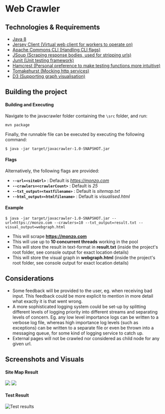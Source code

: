 # Web Crawler


## Technologies & Requirements
- [Java 8](http://www.oracle.com/technetwork/java/javase/8-whats-new-2157071.html)
- [Jersey Client (Virtual web client for workers to operate on)](https://jersey.github.io/)
- [Apache Commons CLI (Handling CLI flags)](https://commons.apache.org/proper/commons-cli/)
- [JSoup (Scraping response bodies, used for stripping urls)](https://jsoup.org/)
- [Junit (Unit testing framework)](http://junit.org/junit5/)
- [Hamcrest (Personal preference to make testing functions more intuitive)](http://hamcrest.org/JavaHamcrest/)
- [Tomakehurst (Mocking http services)](https://github.com/tomakehurst/wiremock)
- [D3 (Supporting graph visualisation)](https://d3js.org/)

## Building the project

#### Building and Executing
Navigate to the javacrawler folder containing the `\src` folder, and run:

`mvn package`


Finally, the runnable file can be executed by executing the following command:

`$ java -jar target/javacrawler-1.0-SNAPSHOT.jar`

#### Flags
Alternatively, the following flags are provided:
- **`--url=<siteUrl>`** : Default is *https://monzo.com*
- **`--crawlers=<crawlerCount>`** : Default is *25*
- **`--txt_output=<textfilename>`** : Default is *sitemap.txt*
- **`--html_output=<htmlfilename>`** : Default is *visualised.html*

#### Example
`$ java -jar target/javacrawler-1.0-SNAPSHOT.jar --url=https://monzo.com --crawlers=10 --txt_output=result.txt --visual_output=webgraph.html`
- This will scrape **https://monzo.com**
- This will use up to **10 concurrent threads** working in the pool
- This will store the result in text-format in **result.txt** (inside the project's root folder, see console output for exact location details)
- This will store the visual graph in **webgraph.html** (inside the project's root folder, see console output for exact location details)


## Considerations
- Some feedback will be provided to the user, eg. when receiving bad input. This feedback could be more explicit to mention in more detail what exactly it is that went wrong.
- A more sophisticated logging system could be set-up by splitting different levels of logging priority into different streams and separating levels of concern. Eg. any low level importance logs can be written to a verbose log file, whereas high importance log levels (such as exceptions) can be written to a separate file or even be thrown into a messaging queue, for some kind of logging service to catch up.
- External pages will not be crawled nor considered as child node for any given url.


## Screenshots and Visuals

#### Site Map Result
![](https://i.gyazo.com/f7453385fbbccc418b3fb7821e8ecdc4.gif)
![](https://i.gyazo.com/d6a11b822cfa35c37efcdfef644d5775.png)

#### Test Result
![Test results](https://i.gyazo.com/a98d9f967c45aafb7226a55cd3e2d8f6.png)